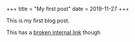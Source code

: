 +++
title = "My first post"
date = 2019-11-27
+++

This is my first blog post.

This has a [broken internal link](@/blog/third.md) though

